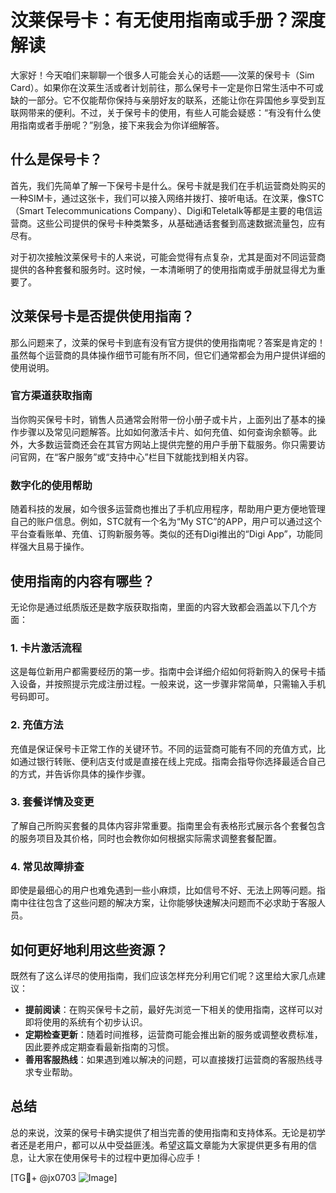 # 汶莱保号卡：有无使用指南或手册？深度解读

大家好！今天咱们来聊聊一个很多人可能会关心的话题——汶莱的保号卡（Sim Card）。如果你在汶莱生活或者计划前往，那么保号卡一定是你日常生活中不可或缺的一部分。它不仅能帮你保持与亲朋好友的联系，还能让你在异国他乡享受到互联网带来的便利。不过，关于保号卡的使用，有些人可能会疑惑：“有没有什么使用指南或者手册呢？”别急，接下来我会为你详细解答。

## 什么是保号卡？

首先，我们先简单了解一下保号卡是什么。保号卡就是我们在手机运营商处购买的一种SIM卡，通过这张卡，我们可以接入网络并拨打、接听电话。在汶莱，像STC（Smart Telecommunications Company）、Digi和Teletalk等都是主要的电信运营商。这些公司提供的保号卡种类繁多，从基础通话套餐到高速数据流量包，应有尽有。

对于初次接触汶莱保号卡的人来说，可能会觉得有点复杂，尤其是面对不同运营商提供的各种套餐和服务时。这时候，一本清晰明了的使用指南或手册就显得尤为重要了。

## 汶莱保号卡是否提供使用指南？

那么问题来了，汶莱的保号卡到底有没有官方提供的使用指南呢？答案是肯定的！虽然每个运营商的具体操作细节可能有所不同，但它们通常都会为用户提供详细的使用说明。

### 官方渠道获取指南

当你购买保号卡时，销售人员通常会附带一份小册子或卡片，上面列出了基本的操作步骤以及常见问题解答。比如如何激活卡片、如何充值、如何查询余额等。此外，大多数运营商还会在其官方网站上提供完整的用户手册下载服务。你只需要访问官网，在“客户服务”或“支持中心”栏目下就能找到相关内容。

### 数字化的使用帮助

随着科技的发展，如今很多运营商也推出了手机应用程序，帮助用户更方便地管理自己的账户信息。例如，STC就有一个名为“My STC”的APP，用户可以通过这个平台查看账单、充值、订购新服务等。类似的还有Digi推出的“Digi App”，功能同样强大且易于操作。

## 使用指南的内容有哪些？

无论你是通过纸质版还是数字版获取指南，里面的内容大致都会涵盖以下几个方面：

### 1. 卡片激活流程
这是每位新用户都需要经历的第一步。指南中会详细介绍如何将新购入的保号卡插入设备，并按照提示完成注册过程。一般来说，这一步骤非常简单，只需输入手机号码即可。

### 2. 充值方法
充值是保证保号卡正常工作的关键环节。不同的运营商可能有不同的充值方式，比如通过银行转账、便利店支付或是直接在线上完成。指南会指导你选择最适合自己的方式，并告诉你具体的操作步骤。

### 3. 套餐详情及变更
了解自己所购买套餐的具体内容非常重要。指南里会有表格形式展示各个套餐包含的服务项目及其价格，同时也会教你如何根据实际需求调整套餐配置。

### 4. 常见故障排查
即使是最细心的用户也难免遇到一些小麻烦，比如信号不好、无法上网等问题。指南中往往包含了这些问题的解决方案，让你能够快速解决问题而不必求助于客服人员。

## 如何更好地利用这些资源？

既然有了这么详尽的使用指南，我们应该怎样充分利用它们呢？这里给大家几点建议：

- **提前阅读**：在购买保号卡之前，最好先浏览一下相关的使用指南，这样可以对即将使用的系统有个初步认识。
- **定期检查更新**：随着时间推移，运营商可能会推出新的服务或调整收费标准，因此要养成定期查看最新指南的习惯。
- **善用客服热线**：如果遇到难以解决的问题，可以直接拨打运营商的客服热线寻求专业帮助。

## 总结

总的来说，汶莱的保号卡确实提供了相当完善的使用指南和支持体系。无论是初学者还是老用户，都可以从中受益匪浅。希望这篇文章能为大家提供更多有用的信息，让大家在使用保号卡的过程中更加得心应手！

[TG💪+ @jx0703 ![Image](https://github.com/user-attachments/assets/dbca1d08-cadb-493c-b0ec-ad6f7a83f270)]